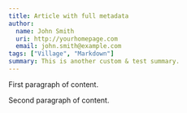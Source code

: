 ```yaml
---
title: Article with full metadata
author:
  name: John Smith
  uri: http://yourhomepage.com
  email: john.smith@example.com
tags: ["Village", "Markdown"]
summary: This is another custom & test summary.
---
```


First paragraph of content.

Second paragraph of content.
